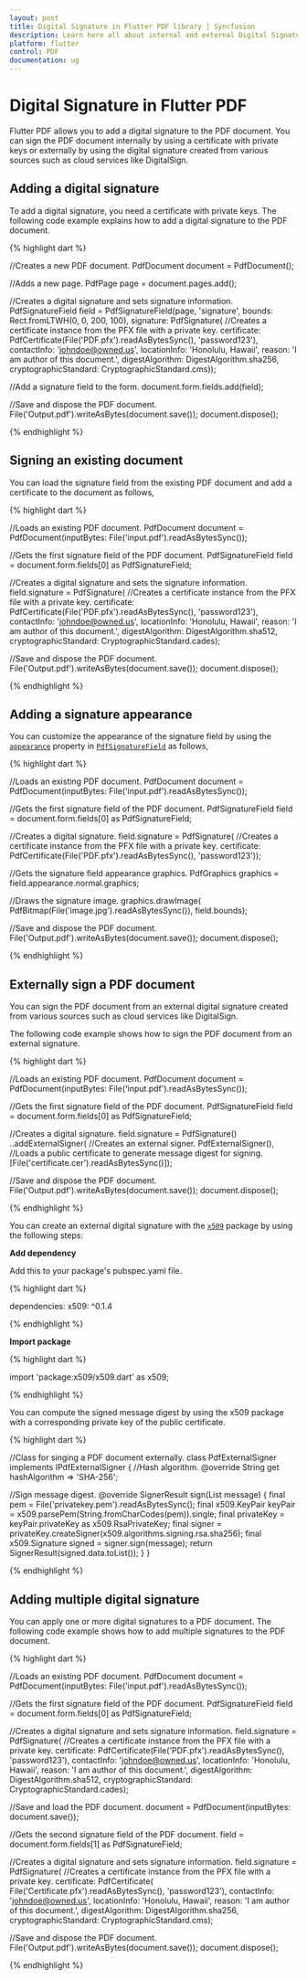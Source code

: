 ```yaml
---
layout: post
title: Digital Signature in Flutter PDF library | Syncfusion
description: Learn here all about internal and external Digital Signature feature of Syncfusion Flutter PDF non-UI library and more.
platform: flutter
control: PDF
documentation: ug
---
```


# Digital Signature in Flutter PDF

Flutter PDF allows you to add a digital signature to the PDF document. You can sign the PDF document internally by using a certificate with private keys or externally by using the digital signature created from various sources such as cloud services like DigitalSign.

## Adding a digital signature

To add a digital signature, you need a certificate with private keys. The following code example explains how to add a digital signature to the PDF document.

{% highlight dart %}

//Creates a new PDF document.
PdfDocument document = PdfDocument();

//Adds a new page.
PdfPage page = document.pages.add();

//Creates a digital signature and sets signature information.
PdfSignatureField field = PdfSignatureField(page, 'signature',
    bounds: Rect.fromLTWH(0, 0, 200, 100),
    signature: PdfSignature(
        //Creates a certificate instance from the PFX file with a private key.
        certificate:
            PdfCertificate(File('PDF.pfx').readAsBytesSync(), 'password123'),
        contactInfo: 'johndoe@owned.us',
        locationInfo: 'Honolulu, Hawaii',
        reason: 'I am author of this document.',
        digestAlgorithm: DigestAlgorithm.sha256,
        cryptographicStandard: CryptographicStandard.cms));

//Add a signature field to the form.
document.form.fields.add(field);

//Save and dispose the PDF document.
File('Output.pdf').writeAsBytes(document.save());
document.dispose();

{% endhighlight %}

## Signing an existing document

You can load the signature field from the existing PDF document and add a certificate to the document as follows,

{% highlight dart %}

//Loads an existing PDF document.
PdfDocument document =
    PdfDocument(inputBytes: File('input.pdf').readAsBytesSync());

//Gets the first signature field of the PDF document.
PdfSignatureField field = document.form.fields[0] as PdfSignatureField;

//Creates a digital signature and sets the signature information.
field.signature = PdfSignature(
    //Creates a certificate instance from the PFX file with a private key.
    certificate:
        PdfCertificate(File('PDF.pfx').readAsBytesSync(), 'password123'),
    contactInfo: 'johndoe@owned.us',
    locationInfo: 'Honolulu, Hawaii',
    reason: 'I am author of this document.',
    digestAlgorithm: DigestAlgorithm.sha512,
    cryptographicStandard: CryptographicStandard.cades);

//Save and dispose the PDF document.
File('Output.pdf').writeAsBytes(document.save());
document.dispose();

{% endhighlight %}

## Adding a signature appearance

You can customize the appearance of the signature field by using the [`appearance`](https://pub.dev/documentation/syncfusion_flutter_pdf/latest/pdf/PdfSignatureField/appearance.html) property in [`PdfSignatureField`](https://pub.dev/documentation/syncfusion_flutter_pdf/latest/pdf/PdfSignatureField-class.html) as follows,

{% highlight dart %}

//Loads an existing PDF document.
PdfDocument document =
    PdfDocument(inputBytes: File('input.pdf').readAsBytesSync());

//Gets the first signature field of the PDF document.
PdfSignatureField field = document.form.fields[0] as PdfSignatureField;

//Creates a digital signature.
field.signature = PdfSignature(
    //Creates a certificate instance from the PFX file with a private key.
    certificate:
        PdfCertificate(File('PDF.pfx').readAsBytesSync(), 'password123'));

//Gets the signature field appearance graphics.
PdfGraphics graphics = field.appearance.normal.graphics;

//Draws the signature image.
graphics.drawImage(
    PdfBitmap(File('image.jpg').readAsBytesSync()), field.bounds);

//Save and dispose the PDF document.
File('Output.pdf').writeAsBytes(document.save());
document.dispose();

{% endhighlight %}

## Externally sign a PDF document

You can sign the PDF document from an external digital signature created from various sources such as cloud services like DigitalSign.

The following code example shows how to sign the PDF document from an external signature.

{% highlight dart %}

//Loads an existing PDF document.
PdfDocument document =
    PdfDocument(inputBytes: File('input.pdf').readAsBytesSync());

//Gets the first signature field of the PDF document.
PdfSignatureField field = document.form.fields[0] as PdfSignatureField;

//Creates a digital signature.
field.signature = PdfSignature()
    ..addExternalSigner(
        //Creates an external signer.
        PdfExternalSigner(),
        //Loads a public certificate to generate message digest for signing.
        [File('certificate.cer').readAsBytesSync()]);

//Save and dispose the PDF document.
File('Output.pdf').writeAsBytes(document.save());
document.dispose();

{% endhighlight %}

You can create an external digital signature with the [`x509`](https://pub.dev/packages/x509) package by using the following steps:

**Add dependency**

Add this to your package's pubspec.yaml file.

{% highlight dart %}

dependencies:
  x509: ^0.1.4

{% endhighlight %}

**Import package**

{% highlight dart %}

import 'package:x509/x509.dart' as x509;

{% endhighlight %}

You can compute the signed message digest by using the x509 package with a corresponding private key of the public certificate.

{% highlight dart %}

//Class for singing a PDF document externally.
class PdfExternalSigner implements IPdfExternalSigner {
  //Hash algorithm.
  @override
  String get hashAlgorithm => 'SHA-256';

  //Sign message digest.
  @override
  SignerResult sign(List<int> message) {
    final pem = File('privatekey.pem').readAsBytesSync();
    final x509.KeyPair keyPair =
        x509.parsePem(String.fromCharCodes(pem)).single;
    final privateKey = keyPair.privateKey as x509.RsaPrivateKey;
    final signer = privateKey.createSigner(x509.algorithms.signing.rsa.sha256);
    final x509.Signature signed = signer.sign(message);
    return SignerResult(signed.data.toList());
  }
}

{% endhighlight %}

## Adding multiple digital signature

You can apply one or more digital signatures to a PDF document. The following code example shows how to add multiple signatures to the PDF document.
 
{% highlight dart %}

//Loads an existing PDF document.
PdfDocument document =
    PdfDocument(inputBytes: File('input.pdf').readAsBytesSync());

//Gets the first signature field of the PDF document.
PdfSignatureField field = document.form.fields[0] as PdfSignatureField;

//Creates a digital signature and sets signature information.
field.signature = PdfSignature(
    //Creates a certificate instance from the PFX file with a private key.
    certificate:
        PdfCertificate(File('PDF.pfx').readAsBytesSync(), 'password123'),
    contactInfo: 'johndoe@owned.us',
    locationInfo: 'Honolulu, Hawaii',
    reason: 'I am author of this document.',
    digestAlgorithm: DigestAlgorithm.sha512,
    cryptographicStandard: CryptographicStandard.cades);

//Save and load the PDF document.
document = PdfDocument(inputBytes: document.save());

//Gets the second signature field of the PDF document.
field = document.form.fields[1] as PdfSignatureField;

//Creates a digital signature and sets signature information.
field.signature = PdfSignature(
    //Creates a certificate instance from the PFX file with a private key.
    certificate: PdfCertificate(
        File('Certificate.pfx').readAsBytesSync(), 'password123'),
    contactInfo: 'johndoe@owned.us',
    locationInfo: 'Honolulu, Hawaii',
    reason: 'I am author of this document.',
    digestAlgorithm: DigestAlgorithm.sha256,
    cryptographicStandard: CryptographicStandard.cms);

//Save and dispose the PDF document.
File('Output.pdf').writeAsBytes(document.save());
document.dispose();

{% endhighlight %}
